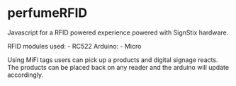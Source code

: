 # perfumeRFID

Javascript for a RFID powered experience powered with SignStix hardware.

RFID modules used: - RC522
Arduino: - Micro

Using MiFi tags users can pick up a products and digital signage reacts. 
The products can be placed back on any reader and the arduino will update accordingly.

